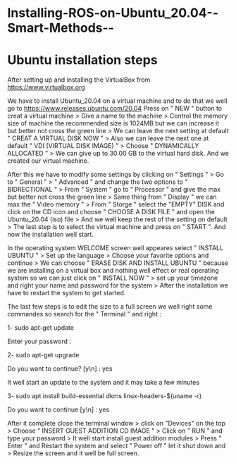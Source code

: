 # Installing-ROS-on-Ubuntu_20.04--Smart-Methods--
# Ubuntu installation steps

After setting up and installing the VirtualBox from https://www.virtualbox.org

We have to install Ubuntu_20.04 on a virtual machine and to do that we well go to https://www.releases.ubuntu.com/20.04 
Press on " NEW " button to creat a virtual machine > Give a name to the machine > Control the memory size of machine the recommended size is 1024MB but we can increase it but better not cross the green line > We can leave the next setting at default " CREAT A VIRTUAL DISK NOW " > Also we can leave the next one at default " VDI (VIRTUAL DISK IMAGE) " > Choose " DYNAMICALLY ALLOCATED " > We can give up to 30.00 GB to the virtual hard disk. And we created our virtual machine.

After this we have to modify some settings by clicking on " Settings " > Go to " General " > " Advanced " and change the two options to " BIDRECTIONAL " > From " System " go to " Processor " and give the max but better not cross the green line > Same thing from " Display " we can max the " Video memory " > From " Storge " select the "EMPTY" DISK and click on the CD icon and choose " CHOOSE A DISK FILE " and open the Ubuntu_20.04 (iso) file > And we well keep the rest of the setting on default > The last step is to select the virtual machine and press on " START ". And now the installation well start. 

In the operating system WELCOME screen well appeares select " INSTALL UBUNTU " > Set up the language > Choose your favorite options and continue > We can choose " ERASE DISK AND INSTALL UBUNTU " because we are installing on a virtual box and nothing well effect or real operating system so we can just click on " INSTALL NOW " > set up your timezone and right your name and password for the system > After the installation we have to restart the system to get started. 

The last few steps is to edit the size to a full screen we well right some commandes so search for the " Terminal " and right :

1- sudo apt-get update 

Enter your password :

2- sudo apt-get upgrade 

Do you want to continue? [y\n] : yes 

It well start an update to the system and it may take a few minutes

3- sudo apt install build-essential dkms linux-headers-$(uname -r)

Do you want to continue [y\n] : yes 

After it complete close the terminal window > click on "Devices" on the top > Choose " INSERT GUEST ADDITION CD IMAGE " > Click on " RUN " and type your password > It well start install guest addition modules > Press " Enter " and Restart the system and select " Power off " let it shut down and > Resize the screen and it well be full screen. 
